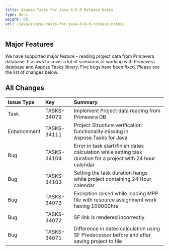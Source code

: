 ```yaml
---
title: Aspose.Tasks For Java 8.6.0 Release Notes
type: docs
weight: 60
url: /java/aspose-tasks-for-java-8-6-0-release-notes/
---
```


## **Major Features**
We have supported major feature - reading project data from Primavera 
database. It allows to cover a lot of scenarios of working with 
Primavera database and Aspose.Tasks library. Five bugs have been fixed. Please 
see the list of changes below.

## **All Changes**
|**Issue Type** |**Key** |**Summary** |
| :- | :- | :- |
|Task |TASKS-34079 |Implement Project data reading from Primavera DB |
|Enhancement |TASKS-34111 |Project Structure verification functionality missing in Aspose.Tasks for Java |
|Bug |TASKS-34104 |Error in task start/finish dates calculation while setting task duration for a project with 24 hour calendar |
|Bug |TASKS-34103 |Setting the task duration hangs while project containing 24 Hour calendar |
|Bug |TASKS-34073 |Exception raised while loading MPP file with resource assignment work having 100000hrs |
|Bug |TASKS-34072 |SF link is rendered incorrectly |
|Bug |TASKS-34071 |Difference in dates calculation using SF Predecessor before and after saving project to file |

